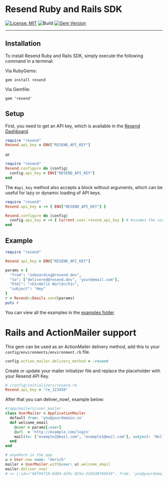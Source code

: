 # Resend Ruby and Rails SDK

[![License: MIT](https://img.shields.io/badge/License-MIT-blue.svg)](https://opensource.org/licenses/MIT)
![Build](https://github.com/drish/resend-ruby/actions/workflows/build.yml/badge.svg)
[![Gem Version](https://badge.fury.io/rb/resend.svg)](https://badge.fury.io/rb/resend)

---

## Installation

To install Resend Ruby and Rails SDK, simply execute the following command in a terminal:

Via RubyGems:

```
gem install resend
```

Via Gemfile:

```
gem 'resend'
```

## Setup

First, you need to get an API key, which is available in the [Resend Dashboard](https://resend.com).

```ruby
require "resend"
Resend.api_key = ENV["RESEND_API_KEY"]
```

or

```ruby
require "resend"
Resend.configure do |config|
  config.api_key = ENV["RESEND_API_KEY"]
end
```

The `#api_key` method also accepts a block without arguments, which can be useful for lazy or dynamic loading of API keys.

```ruby
require "resend"
Resend.api_key = -> { ENV["RESEND_API_KEY"] }
```

```ruby
Resend.configure do |config|
  config.api_key = -> { Current.user.resend_api_key } # Assumes the user has a `resend_api_key` attribute.
end
```

## Example

```rb
require "resend"

Resend.api_key = ENV["RESEND_API_KEY"]

params = {
  "from": "onboarding@resend.dev",
  "to": ["delivered@resend.dev", "your@email.com"],
  "html": "<h1>Hello World</h1>",
  "subject": "Hey"
}
r = Resend::Emails.send(params)
puts r
```

You can view all the examples in the [examples folder](https://github.com/drish/resend-ruby/tree/main/examples)

# Rails and ActionMailer support

This gem can be used as an ActionMailer delivery method, add this to your `config/environments/environment.rb` file.

```ruby
config.action_mailer.delivery_method = :resend
```

Create or update your mailer initializer file and replace the placeholder with your Resend API Key.

```rb
# /config/initializers/resend.rb
Resend.api_key = "re_123456"
```

After that you can deliver_now!, example below:

```ruby
#/app/mailers/user_mailer
class UserMailer < ApplicationMailer
  default from: 'you@yourdomain.io'
  def welcome_email
    @user = params[:user]
    @url  = 'http://example.com/login'
    mail(to: ["example2@mail.com", "example1@mail.com"], subject: 'Hello from Resend')
  end
end

# anywhere in the app
u = User.new name: "derich"
mailer = UserMailer.with(user: u).welcome_email
mailer.deliver_now!
# => {:id=>"b8f94710-0d84-429c-925a-22d3d8f86916", from: 'you@yourdomain.io', to: ["example2@mail.com", "example1@mail.com"]}
```
